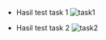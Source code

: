- Hasil test task 1
![task1](https://github.com/ajizul22/MiniTest/assets/70998823/969c4e15-ee4d-4451-bbdc-fbbd6c9152f8)

- Hasil test task 2
![task2](https://github.com/ajizul22/MiniTest/assets/70998823/03b91699-1365-4528-959d-c1fc6da3fd75)

